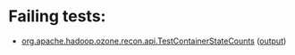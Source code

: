 # Failing tests: 

 * [org.apache.hadoop.ozone.recon.api.TestContainerStateCounts](hadoop-ozone/recon/org.apache.hadoop.ozone.recon.api.TestContainerStateCounts.txt) ([output](hadoop-ozone/recon/org.apache.hadoop.ozone.recon.api.TestContainerStateCounts-output.txt))
